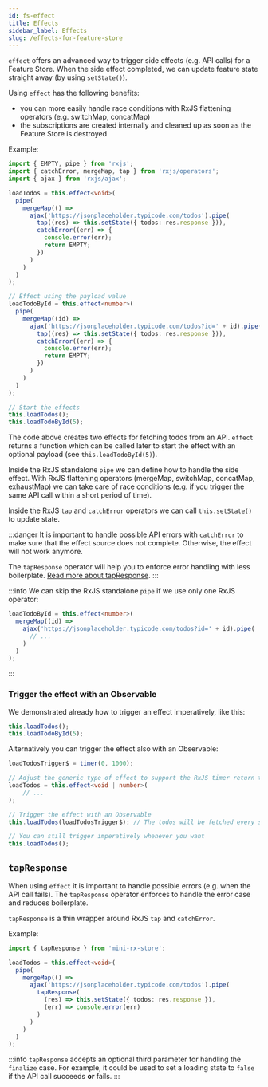 ```yaml
---
id: fs-effect 
title: Effects 
sidebar_label: Effects 
slug: /effects-for-feature-store
---
```

`effect` offers an advanced way to trigger side effects (e.g. API calls) for a Feature Store. 
When the side effect completed, we can update feature state straight away (by using `setState()`).

Using `effect` has the following benefits: 
- you can more easily handle race conditions with RxJS flattening operators (e.g. switchMap, concatMap)
- the subscriptions are created internally and cleaned up as soon as the Feature Store is destroyed

Example:

```ts title="todo-feature-store.ts"
import { EMPTY, pipe } from 'rxjs';
import { catchError, mergeMap, tap } from 'rxjs/operators';
import { ajax } from 'rxjs/ajax';

loadTodos = this.effect<void>(
  pipe(
    mergeMap(() =>
      ajax('https://jsonplaceholder.typicode.com/todos').pipe(
        tap((res) => this.setState({ todos: res.response })),
        catchError((err) => {
          console.error(err);
          return EMPTY;
        })
      )
    )
  )
);

// Effect using the payload value
loadTodoById = this.effect<number>(
  pipe(
    mergeMap((id) =>
      ajax('https://jsonplaceholder.typicode.com/todos?id=' + id).pipe(
        tap((res) => this.setState({ todos: res.response })),
        catchError((err) => {
          console.error(err);
          return EMPTY;
        })
      )
    )
  )
);

// Start the effects
this.loadTodos();
this.loadTodoById(5);
```
The code above creates two effects for fetching todos from an API.
`effect` returns a function which can be called later to start the effect with an optional payload (see `this.loadTodoById(5)`).

Inside the RxJS standalone `pipe` we can define how to handle the side effect.
With RxJS flattening operators (mergeMap, switchMap, concatMap, exhaustMap) we can take care of race conditions 
(e.g. if you trigger the same API call within a short period of time).

Inside the RxJS `tap` and `catchError` operators we can call `this.setState()` to update state.

:::danger
It is important to handle possible API errors with `catchError` to make sure that the effect source does not complete. Otherwise, the effect will not work anymore. 

The `tapResponse` operator will help you to enforce error handling with less boilerplate. 
[Read more about tapResponse](fs-effect.md#tapresponse).
:::

:::info
We can skip the RxJS standalone `pipe` if we use only one RxJS operator:
```ts
loadTodoById = this.effect<number>(
  mergeMap((id) =>
    ajax('https://jsonplaceholder.typicode.com/todos?id=' + id).pipe(
      // ...
    )
  )
);
```
:::

### Trigger the effect with an Observable

We demonstrated already how to trigger an effect imperatively, like this: 

```ts 
this.loadTodos();
this.loadTodoById(5);
```

Alternatively you can trigger the effect also with an Observable:

```ts
loadTodosTrigger$ = timer(0, 1000);

// Adjust the generic type of effect to support the RxJS timer return type (number)
loadTodos = this.effect<void | number>(
    // ...
);

// Trigger the effect with an Observable
this.loadTodos(loadTodosTrigger$); // The todos will be fetched every second

// You can still trigger imperatively whenever you want
this.loadTodos();
```

## `tapResponse`

When using `effect` it is important to handle possible errors (e.g. when the API call fails).
The `tapResponse` operator enforces to handle the error case and reduces boilerplate. 

`tapResponse` is a thin wrapper around RxJS `tap` and `catchError`.

Example:

```ts title="todo-feature-store.ts"
import { tapResponse } from 'mini-rx-store';

loadTodos = this.effect<void>(
  pipe(
    mergeMap(() =>
      ajax('https://jsonplaceholder.typicode.com/todos').pipe(
        tapResponse(
          (res) => this.setState({ todos: res.response }),
          (err) => console.error(err)
        )
      )
    )
  )
);
```
:::info
`tapResponse` accepts an optional third parameter for handling the `finalize` case. 
For example, it could be used to set a loading state to `false` if the API call succeeds **or** fails.
:::
